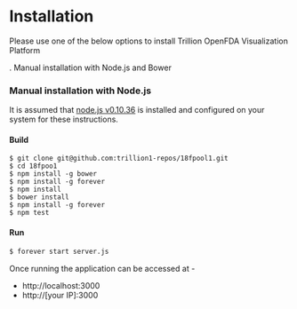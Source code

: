 # Installation
Please  use one of the below options to install Trillion OpenFDA Visualization Platform


. Manual installation with Node.js and Bower 




### Manual installation with Node.js
It is assumed that [node.js  v0.10.36] is installed and configured on your system for these instructions.

#### Build
```
$ git clone git@github.com:trillion1-repos/18fpool1.git
$ cd 18fpoo1
$ npm install -g bower
$ npm install -g forever
$ npm install
$ bower install 
$ npm install -g forever
$ npm test
```

#### Run
```sh
$ forever start server.js
```
Once running the application can be accessed at -
* http://localhost:3000
* http://[your IP]:3000


[node.js  v0.10.36]:http://blog.nodejs.org/2015/01/26/node-v0-10-36-stable/
